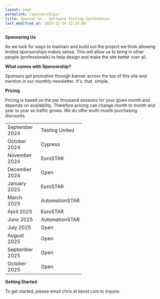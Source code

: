 ```yaml
---
layout: page
permalink: /sponsorships/
title: Sponsor Us - Software Testing Conferences
last_modified_at: 2023-12-14 22:24:00
---
```


**Sponsoring Us**

As we look for ways to maintain and build out the project we think allowing limited sponsorships makes sense. This will
allow us to bring in other people (professionals) to help design and make the site better over all.

**What comes with Sponsorship?**

Sponsors get promotion through banner across the top of this site and mention in our monthly newsletter. It's. that.
simple.

**Pricing**

Pricing is based on the per thousand sessions for your given month and depends on availability. Therefore pricing can
change month to month and year to year as traffic grows. We do offer multi-month purchasing discounts.

<table style="width:50%" align="center">
  <tr>
    <td>September 2024</td>
    <td>Testing United</td>
  </tr>
  <tr>
    <td>October 2024</td>
    <td>Cypress</td>
  </tr>
  <tr>
    <td>November 2024</td>
    <td>EuroSTAR</td>
  </tr>
  <tr>
    <td>December 2024</td>
    <td>Open</td>
  </tr>
  <tr>
    <td>January 2025</td>
    <td>EuroSTAR</td>
  </tr>
  <tr>
    <td>March 2025</td>
    <td>AutomationSTAR</td>
  </tr>
  <tr>
    <td>April 2025</td>
    <td>EuroSTAR</td>
  </tr>
  <tr>
    <td>June 2025</td>
    <td>AutomationSTAR</td>
  </tr>
  <tr>
    <td>July 2025</td>
    <td>Open</td>
  </tr>
  <tr>
    <td>August 2025</td>
    <td>Open</td>
  </tr>
  <tr>
    <td>September 2025</td>
    <td>Open</td>
  </tr>
  <tr>
    <td>October 2025</td>
    <td>Open</td>
  </tr>
</table>

**Getting Started**

To get started, please email chris at kenst.com to inquire.

